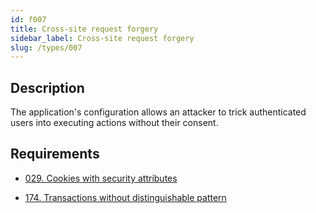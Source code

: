```yaml
---
id: f007
title: Cross-site request forgery
sidebar_label: Cross-site request forgery
slug: /types/007
---
```


## Description

The application's configuration allows an attacker to trick authenticated users
into executing actions without their consent.

## Requirements

- [029. Cookies with security attributes](/criteria/session/029)

- [174. Transactions without distinguishable pattern](/criteria/source/174)
